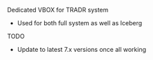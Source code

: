 Dedicated VBOX for TRADR system
- Used for both full system as well as Iceberg



TODO
- Update to latest 7.x versions once all working



